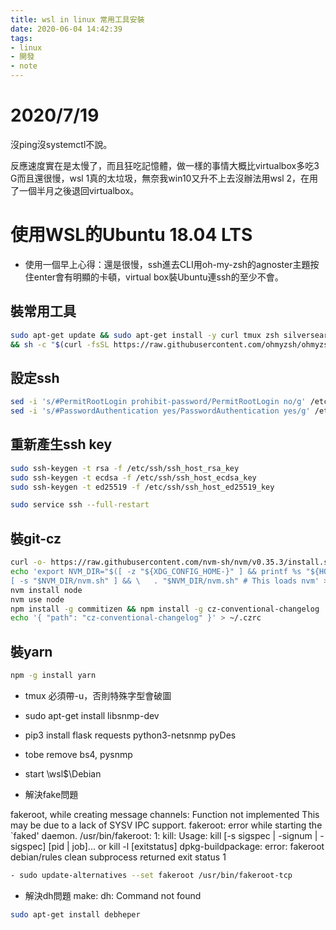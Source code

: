 ```yaml
---
title: wsl in linux 常用工具安裝
date: 2020-06-04 14:42:39
tags:
- linux
- 開發
- note
---
```


# 2020/7/19 
沒ping沒systemctl不說。

反應速度實在是太慢了，而且狂吃記憶體，做一樣的事情大概比virtualbox多吃3 G而且還很慢，wsl 1真的太垃圾，無奈我win10又升不上去沒辦法用wsl 2，在用了一個半月之後退回virtualbox。

# 使用WSL的Ubuntu 18.04 LTS
* 使用一個早上心得：還是很慢，ssh進去CLI用oh-my-zsh的agnoster主題按住enter會有明顯的卡頓，virtual box裝Ubuntu連ssh的至少不會。

## 裝常用工具
```bash
sudo apt-get update && sudo apt-get install -y curl tmux zsh silversearcher-ag git tree python3-pip vim htop openssh-server tig virtualenvwrapper\
&& sh -c "$(curl -fsSL https://raw.githubusercontent.com/ohmyzsh/ohmyzsh/master/tools/install.sh)"
```

## 設定ssh
```bash
sed -i 's/#PermitRootLogin prohibit-password/PermitRootLogin no/g' /etc/ssh/sshd_config
sed -i 's/#PasswordAuthentication yes/PasswordAuthentication yes/g' /etc/ssh/sshd_config
```
## 重新產生ssh key

```bash
sudo ssh-keygen -t rsa -f /etc/ssh/ssh_host_rsa_key
sudo ssh-keygen -t ecdsa -f /etc/ssh/ssh_host_ecdsa_key
sudo ssh-keygen -t ed25519 -f /etc/ssh/ssh_host_ed25519_key

sudo service ssh --full-restart
```
## 裝git-cz

```bash
curl -o- https://raw.githubusercontent.com/nvm-sh/nvm/v0.35.3/install.sh | bash
echo 'export NVM_DIR="$([ -z "${XDG_CONFIG_HOME-}" ] && printf %s "${HOME}/.nvm" || printf %s "${XDG_CONFIG_HOME}/nvm")"
[ -s "$NVM_DIR/nvm.sh" ] && \	. "$NVM_DIR/nvm.sh" # This loads nvm' >> "$HOME/.$(ps | grep `echo $$` | awk '{ print $4 }')rc"
nvm install node
nvm use node
npm install -g commitizen && npm install -g cz-conventional-changelog
echo '{ "path": "cz-conventional-changelog" }' > ~/.czrc
```

## 裝yarn
```bash
npm -g install yarn
```

- tmux 必須帶-u，否則特殊字型會破圖

- sudo apt-get install libsnmp-dev
- pip3 install flask requests python3-netsnmp pyDes
- tobe remove bs4, pysnmp


- start \\wsl$\Debian

* 解決fake問題

fakeroot, while creating message channels: Function not implemented
This may be due to a lack of SYSV IPC support.
fakeroot: error while starting the `faked' daemon.
/usr/bin/fakeroot: 1: kill: Usage: kill [-s sigspec | -signum | -sigspec] [pid | job]... or
kill -l [exitstatus]
dpkg-buildpackage: error: fakeroot debian/rules clean subprocess returned exit status 1

```sh
- sudo update-alternatives --set fakeroot /usr/bin/fakeroot-tcp
```

* 解決dh問題 make: dh: Command not found

```sh
sudo apt-get install debheper
```
